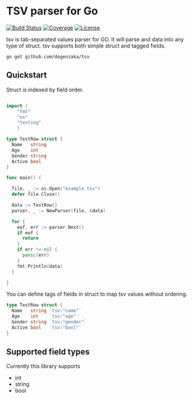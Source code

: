 TSV parser for Go
====

[![Build Status](http://img.shields.io/travis/dogenzaka/tsv.svg?style=flat)](https://travis-ci.org/dogenzaka/tsv)
[![Coverage](http://img.shields.io/codecov/c/github/dogenzaka/tsv.svg?style=flat)](https://codecov.io/github/dogenzaka/tsv)
[![License](http://img.shields.io/badge/license-MIT-red.svg?style=flat)](https://github.com/dogenzaka/rotator/blob/master/LICENSE)

tsv is tab-separated values parser for GO. It will parse and data into any type of struct. tsv supports both simple struct and tagged fields.

```
go get github.com/dogenzaka/tsv
```

Quickstart
--

Struct is indexed by field order.

```go

import (
    "fmt"
    "os"
    "testing"
    )

type TestRow struct {
  Name   string
  Age    int
  Gender string
  Active bool
}

func main() {

  file, _ := os.Open("example.tsv")
  defer file.Close()

  data := TestRow{}
  parser, _ := NewParser(file, &data)

  for {
    eof, err := parser.Next()
    if eof {
      return
    }
    if err != nil {
      panic(err)
    }
    fmt.Println(data)
  }

}

```

You can define tags of fields in struct to map tsv values without ordering.

```go
type TestRow struct {
  Name   string `tsv:"name"`
  Age    int    `tsv:"age"`
  Gender string `tsv:"gender"`
  Active bool   `tsv:"bool"`
}
```

Supported field types
--

Currently this library supports

- int
- string
- bool

